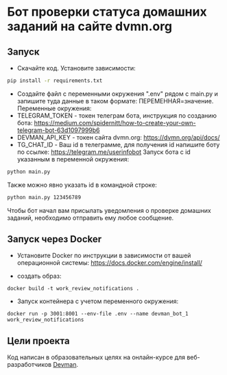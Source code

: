# Бот проверки статуса домашних заданий на сайте dvmn.org

 ## Запуск

 - Скачайте код. Установите зависимости:
 ```sh
pip install -r requirements.txt
```
- Создайте файл с переменными окружения ".env" рядом с main.py и запишите туда данные в таком формате: ПЕРЕМЕННАЯ=значение.
Переменные окружения:
- TELEGRAM_TOKEN - токен телеграм бота, инструкция по созданию бота: https://medium.com/spidernitt/how-to-create-your-own-telegram-bot-63d1097999b6
- DEVMAN_API_KEY - токен сайта dvmn.org: https://dvmn.org/api/docs/
- TG_CHAT_ID - Ваш id в телеграмме, для получения id напишите боту по ссылке: https://telegram.me/userinfobot
Запуск бота с id указанным в переменной окружения:
```sh
python main.py
```
Также можно явно указать id в командной строке:
```sh
python main.py 123456789
```
 Чтобы бот начал вам присылать уведомления о проверке домашних заданий, необходимо отправить ему любое сообщение.

## Запуск через Docker

 - Установите Docker по инструкции в зависимости от вашей операционной системы: https://docs.docker.com/engine/install/


 - создать образ:

 ```commandline
 docker build -t work_review_notifications .
 ```
 - Запуск контейнера с учетом переменного окружения:
 ```commandline
 docker run -p 3001:8001 --env-file .env --name devman_bot_1 work_review_notifications 
 ```

## Цели проекта

Код написан в образовательных целях на онлайн-курсе для веб-разработчиков [Devman](https://dvmn.org).
